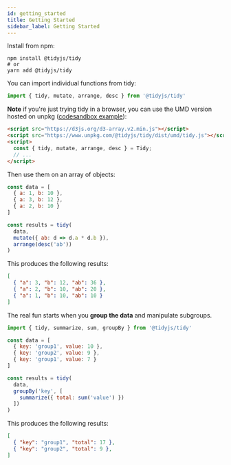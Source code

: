 ```yaml
---
id: getting_started
title: Getting Started
sidebar_label: Getting Started
---
```


Install from npm:

```shell
npm install @tidyjs/tidy
# or
yarn add @tidyjs/tidy
```

You can import individual functions from tidy:

```js
import { tidy, mutate, arrange, desc } from '@tidyjs/tidy'
```

**Note** if you're just trying tidy in a browser, you can use the UMD version hosted on unpkg ([codesandbox example](https://codesandbox.io/s/tidyjs-umd-example-n1g4r?file=/index.html)):

```html
<script src="https://d3js.org/d3-array.v2.min.js"></script>
<script src="https://www.unpkg.com/@tidyjs/tidy/dist/umd/tidy.js"></script>
<script>
  const { tidy, mutate, arrange, desc } = Tidy;
  // ...
</script>  
```


Then use them on an array of objects:

```js
const data = [
  { a: 1, b: 10 }, 
  { a: 3, b: 12 }, 
  { a: 2, b: 10 }
]

const results = tidy(
  data, 
  mutate({ ab: d => d.a * d.b }),
  arrange(desc('ab'))
)
```

This produces the following results:

```json
[
  { "a": 3, "b": 12, "ab": 36 },
  { "a": 2, "b": 10, "ab": 20 },
  { "a": 1, "b": 10, "ab": 10 }
]
```

The real fun starts when you **group the data** and manipulate subgroups.

```js
import { tidy, summarize, sum, groupBy } from '@tidyjs/tidy'

const data = [
  { key: 'group1', value: 10 }, 
  { key: 'group2', value: 9 }, 
  { key: 'group1', value: 7 }
]

const results = tidy(
  data,
  groupBy('key', [
    summarize({ total: sum('value') })
  ])
)
```

This produces the following results:

```json
[
  { "key": "group1", "total": 17 },
  { "key": "group2", "total": 9 },
]
```

